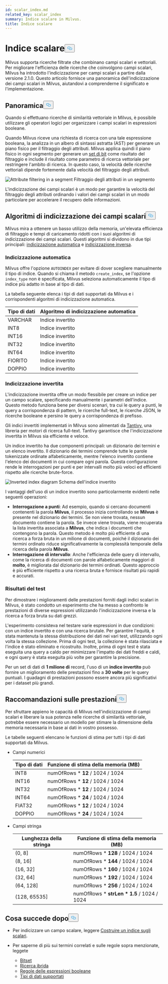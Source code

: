 ```yaml
---
id: scalar_index.md
related_key: scalar_index
summary: Indice scalare in Milvus.
title: Indice scalare
---
```

<h1 id="Scalar-Index" class="common-anchor-header">Indice scalare<button data-href="#Scalar-Index" class="anchor-icon" translate="no">
      <svg translate="no"
        aria-hidden="true"
        focusable="false"
        height="20"
        version="1.1"
        viewBox="0 0 16 16"
        width="16"
      >
        <path
          fill="#0092E4"
          fill-rule="evenodd"
          d="M4 9h1v1H4c-1.5 0-3-1.69-3-3.5S2.55 3 4 3h4c1.45 0 3 1.69 3 3.5 0 1.41-.91 2.72-2 3.25V8.59c.58-.45 1-1.27 1-2.09C10 5.22 8.98 4 8 4H4c-.98 0-2 1.22-2 2.5S3 9 4 9zm9-3h-1v1h1c1 0 2 1.22 2 2.5S13.98 12 13 12H9c-.98 0-2-1.22-2-2.5 0-.83.42-1.64 1-2.09V6.25c-1.09.53-2 1.84-2 3.25C6 11.31 7.55 13 9 13h4c1.45 0 3-1.69 3-3.5S14.5 6 13 6z"
        ></path>
      </svg>
    </button></h1><p>Milvus supporta ricerche filtrate che combinano campi scalari e vettoriali. Per migliorare l'efficienza delle ricerche che coinvolgono campi scalari, Milvus ha introdotto l'indicizzazione per campi scalari a partire dalla versione 2.1.0. Questo articolo fornisce una panoramica dell'indicizzazione dei campi scalari in Milvus, aiutandovi a comprenderne il significato e l'implementazione.</p>
<h2 id="Overview" class="common-anchor-header">Panoramica<button data-href="#Overview" class="anchor-icon" translate="no">
      <svg translate="no"
        aria-hidden="true"
        focusable="false"
        height="20"
        version="1.1"
        viewBox="0 0 16 16"
        width="16"
      >
        <path
          fill="#0092E4"
          fill-rule="evenodd"
          d="M4 9h1v1H4c-1.5 0-3-1.69-3-3.5S2.55 3 4 3h4c1.45 0 3 1.69 3 3.5 0 1.41-.91 2.72-2 3.25V8.59c.58-.45 1-1.27 1-2.09C10 5.22 8.98 4 8 4H4c-.98 0-2 1.22-2 2.5S3 9 4 9zm9-3h-1v1h1c1 0 2 1.22 2 2.5S13.98 12 13 12H9c-.98 0-2-1.22-2-2.5 0-.83.42-1.64 1-2.09V6.25c-1.09.53-2 1.84-2 3.25C6 11.31 7.55 13 9 13h4c1.45 0 3-1.69 3-3.5S14.5 6 13 6z"
        ></path>
      </svg>
    </button></h2><p>Quando si effettuano ricerche di similarità vettoriale in Milvus, è possibile utilizzare gli operatori logici per organizzare i campi scalari in espressioni booleane.</p>
<p>Quando Milvus riceve una richiesta di ricerca con una tale espressione booleana, la analizza in un albero di sintassi astratta (AST) per generare un piano fisico per il filtraggio degli attributi. Milvus applica quindi il piano fisico in ogni segmento per generare un <a href="/docs/it/bitset.md">set di bit</a> come risultato del filtraggio e include il risultato come parametro di ricerca vettoriale per restringere l'ambito di ricerca. In questo caso, la velocità delle ricerche vettoriali dipende fortemente dalla velocità del filtraggio degli attributi.</p>
<p>
  
   <span class="img-wrapper"> <img translate="no" src="/docs/v2.4.x/assets/scalar_index.png" alt="Attribute filtering in a segment" class="doc-image" id="attribute-filtering-in-a-segment" />
   </span> <span class="img-wrapper"> <span>Filtraggio degli attributi in un segmento</span> </span></p>
<p>L'indicizzazione dei campi scalari è un modo per garantire la velocità del filtraggio degli attributi ordinando i valori dei campi scalari in un modo particolare per accelerare il recupero delle informazioni.</p>
<h2 id="Scalar-field-indexing-algorithms" class="common-anchor-header">Algoritmi di indicizzazione dei campi scalari<button data-href="#Scalar-field-indexing-algorithms" class="anchor-icon" translate="no">
      <svg translate="no"
        aria-hidden="true"
        focusable="false"
        height="20"
        version="1.1"
        viewBox="0 0 16 16"
        width="16"
      >
        <path
          fill="#0092E4"
          fill-rule="evenodd"
          d="M4 9h1v1H4c-1.5 0-3-1.69-3-3.5S2.55 3 4 3h4c1.45 0 3 1.69 3 3.5 0 1.41-.91 2.72-2 3.25V8.59c.58-.45 1-1.27 1-2.09C10 5.22 8.98 4 8 4H4c-.98 0-2 1.22-2 2.5S3 9 4 9zm9-3h-1v1h1c1 0 2 1.22 2 2.5S13.98 12 13 12H9c-.98 0-2-1.22-2-2.5 0-.83.42-1.64 1-2.09V6.25c-1.09.53-2 1.84-2 3.25C6 11.31 7.55 13 9 13h4c1.45 0 3-1.69 3-3.5S14.5 6 13 6z"
        ></path>
      </svg>
    </button></h2><p>Milvus mira a ottenere un basso utilizzo della memoria, un'elevata efficienza di filtraggio e tempi di caricamento ridotti con i suoi algoritmi di indicizzazione dei campi scalari. Questi algoritmi si dividono in due tipi principali: <a href="#auto-indexing">indicizzazione automatica</a> e <a href="#inverted-indexing">indicizzazione inversa</a>.</p>
<h3 id="Auto-indexing" class="common-anchor-header">Indicizzazione automatica</h3><p>Milvus offre l'opzione <code translate="no">AUTOINDEX</code> per evitare di dover scegliere manualmente il tipo di indice. Quando si chiama il metodo <code translate="no">create_index</code>, se l'opzione <code translate="no">index_type</code> non è specificata, Milvus seleziona automaticamente il tipo di indice più adatto in base al tipo di dati.</p>
<p>La tabella seguente elenca i tipi di dati supportati da Milvus e i corrispondenti algoritmi di indicizzazione automatica.</p>
<table>
<thead>
<tr><th>Tipo di dati</th><th>Algoritmo di indicizzazione automatica</th></tr>
</thead>
<tbody>
<tr><td>VARCHAR</td><td>Indice invertito</td></tr>
<tr><td>INT8</td><td>Indice invertito</td></tr>
<tr><td>INT16</td><td>Indice invertito</td></tr>
<tr><td>INT32</td><td>Indice invertito</td></tr>
<tr><td>INT64</td><td>Indice invertito</td></tr>
<tr><td>FIORITO</td><td>Indice invertito</td></tr>
<tr><td>DOPPIO</td><td>Indice invertito</td></tr>
</tbody>
</table>
<h3 id="Inverted-indexing" class="common-anchor-header">Indicizzazione invertita</h3><p>L'indicizzazione invertita offre un modo flessibile per creare un indice per un campo scalare, specificando manualmente i parametri dell'indice. Questo metodo funziona bene per diversi scenari, tra cui le query a punti, le query a corrispondenza di pattern, le ricerche full-text, le ricerche JSON, le ricerche booleane e persino le query a corrispondenza di prefisso.</p>
<p>Gli indici invertiti implementati in Milvus sono alimentati da <a href="https://github.com/quickwit-oss/tantivy">Tantivy</a>, una libreria per motori di ricerca full-text. Tantivy garantisce che l'indicizzazione invertita in Milvus sia efficiente e veloce.</p>
<p>Un indice invertito ha due componenti principali: un dizionario dei termini e un elenco invertito. Il dizionario dei termini comprende tutte le parole tokenizzate ordinate alfabeticamente, mentre l'elenco invertito contiene l'elenco dei documenti in cui compare ogni parola. Questa configurazione rende le interrogazioni per punti e per intervalli molto più veloci ed efficienti rispetto alle ricerche brute-force.</p>
<p>
  
   <span class="img-wrapper"> <img translate="no" src="/docs/v2.4.x/assets/scalar_index_inverted.png" alt="Inverted index diagram" class="doc-image" id="inverted-index-diagram" />
   </span> <span class="img-wrapper"> <span>Schema dell'indice invertito</span> </span></p>
<p>I vantaggi dell'uso di un indice invertito sono particolarmente evidenti nelle seguenti operazioni:</p>
<ul>
<li><strong>Interrogazione a punti</strong>: Ad esempio, quando si cercano documenti contenenti la parola <strong>Milvus</strong>, il processo inizia controllando se <strong>Milvus</strong> è presente nel dizionario dei termini. Se non viene trovata, nessun documento contiene la parola. Se invece viene trovata, viene recuperata la lista invertita associata a <strong>Milvus</strong>, che indica i documenti che contengono la parola. Questo metodo è molto più efficiente di una ricerca a forza bruta in un milione di documenti, poiché il dizionario dei termini ordinato riduce significativamente la complessità temporale della ricerca della parola <strong>Milvus</strong>.</li>
<li><strong>Interrogazione di intervallo</strong>: Anche l'efficienza delle query di intervallo, come la ricerca di documenti con parole alfabeticamente maggiori di <strong>molto</strong>, è migliorata dal dizionario dei termini ordinati. Questo approccio è più efficiente rispetto a una ricerca bruta e fornisce risultati più rapidi e accurati.</li>
</ul>
<h3 id="Test-results" class="common-anchor-header">Risultati del test</h3><p>Per dimostrare i miglioramenti delle prestazioni forniti dagli indici scalari in Milvus, è stato condotto un esperimento che ha messo a confronto le prestazioni di diverse espressioni utilizzando l'indicizzazione inversa e la ricerca a forza bruta su dati grezzi.</p>
<p>L'esperimento consisteva nel testare varie espressioni in due condizioni: con un indice invertito e con una ricerca brutale. Per garantire l'equità, è stata mantenuta la stessa distribuzione dei dati nei vari test, utilizzando ogni volta la stessa collezione. Prima di ogni test, la collezione è stata rilasciata e l'indice è stato eliminato e ricostruito. Inoltre, prima di ogni test è stata eseguita una query a caldo per minimizzare l'impatto dei dati freddi e caldi, e ogni query è stata eseguita più volte per garantire la precisione.</p>
<p>Per un set di dati di <strong>1 milione di</strong> record, l'uso di un <strong>indice invertito</strong> può fornire un miglioramento delle prestazioni fino a <strong>30 volte</strong> per le query puntuali. I guadagni di prestazioni possono essere ancora più significativi per i dataset più grandi.</p>
<h2 id="Performance-recommandations" class="common-anchor-header">Raccomandazioni sulle prestazioni<button data-href="#Performance-recommandations" class="anchor-icon" translate="no">
      <svg translate="no"
        aria-hidden="true"
        focusable="false"
        height="20"
        version="1.1"
        viewBox="0 0 16 16"
        width="16"
      >
        <path
          fill="#0092E4"
          fill-rule="evenodd"
          d="M4 9h1v1H4c-1.5 0-3-1.69-3-3.5S2.55 3 4 3h4c1.45 0 3 1.69 3 3.5 0 1.41-.91 2.72-2 3.25V8.59c.58-.45 1-1.27 1-2.09C10 5.22 8.98 4 8 4H4c-.98 0-2 1.22-2 2.5S3 9 4 9zm9-3h-1v1h1c1 0 2 1.22 2 2.5S13.98 12 13 12H9c-.98 0-2-1.22-2-2.5 0-.83.42-1.64 1-2.09V6.25c-1.09.53-2 1.84-2 3.25C6 11.31 7.55 13 9 13h4c1.45 0 3-1.69 3-3.5S14.5 6 13 6z"
        ></path>
      </svg>
    </button></h2><p>Per sfruttare appieno le capacità di Milvus nell'indicizzazione di campi scalari e liberare la sua potenza nelle ricerche di similarità vettoriale, potrebbe essere necessario un modello per stimare la dimensione della memoria necessaria in base ai dati in vostro possesso.</p>
<p>Le tabelle seguenti elencano le funzioni di stima per tutti i tipi di dati supportati da Milvus.</p>
<ul>
<li><p>Campi numerici</p>
<table>
<thead>
<tr><th>Tipo di dati</th><th>Funzione di stima della memoria (MB)</th></tr>
</thead>
<tbody>
<tr><td>INT8</td><td>numOfRows * <strong>12</strong> / 1024 / 1024</td></tr>
<tr><td>INT16</td><td>numOfRows * <strong>12</strong> / 1024 / 1024</td></tr>
<tr><td>INT32</td><td>numOfRows * <strong>12</strong> / 1024 / 1024</td></tr>
<tr><td>INT64</td><td>numOfRows * <strong>24</strong> / 1024 / 1024</td></tr>
<tr><td>FIAT32</td><td>numOfRows * <strong>12</strong> / 1024 / 1024</td></tr>
<tr><td>DOPPIO</td><td>numOfRows * <strong>24</strong> / 1024 / 1024</td></tr>
</tbody>
</table>
</li>
<li><p>Campi stringa</p>
<table>
<thead>
<tr><th>Lunghezza della stringa</th><th>Funzione di stima della memoria (MB)</th></tr>
</thead>
<tbody>
<tr><td>(0, 8]</td><td>numOfRows * <strong>128</strong> / 1024 / 1024</td></tr>
<tr><td>(8, 16]</td><td>numOfRows * <strong>144</strong> / 1024 / 1024</td></tr>
<tr><td>(16, 32]</td><td>numOfRows * <strong>160</strong> / 1024 / 1024</td></tr>
<tr><td>(32, 64]</td><td>numOfRows * <strong>192</strong> / 1024 / 1024</td></tr>
<tr><td>(64, 128]</td><td>numOfRows * <strong>256</strong> / 1024 / 1024</td></tr>
<tr><td>(128, 65535]</td><td>numOfRows * <strong>strLen * 1.5</strong> / 1024 / 1024</td></tr>
</tbody>
</table>
</li>
</ul>
<h2 id="Whats-next" class="common-anchor-header">Cosa succede dopo<button data-href="#Whats-next" class="anchor-icon" translate="no">
      <svg translate="no"
        aria-hidden="true"
        focusable="false"
        height="20"
        version="1.1"
        viewBox="0 0 16 16"
        width="16"
      >
        <path
          fill="#0092E4"
          fill-rule="evenodd"
          d="M4 9h1v1H4c-1.5 0-3-1.69-3-3.5S2.55 3 4 3h4c1.45 0 3 1.69 3 3.5 0 1.41-.91 2.72-2 3.25V8.59c.58-.45 1-1.27 1-2.09C10 5.22 8.98 4 8 4H4c-.98 0-2 1.22-2 2.5S3 9 4 9zm9-3h-1v1h1c1 0 2 1.22 2 2.5S13.98 12 13 12H9c-.98 0-2-1.22-2-2.5 0-.83.42-1.64 1-2.09V6.25c-1.09.53-2 1.84-2 3.25C6 11.31 7.55 13 9 13h4c1.45 0 3-1.69 3-3.5S14.5 6 13 6z"
        ></path>
      </svg>
    </button></h2><ul>
<li><p>Per indicizzare un campo scalare, leggere <a href="/docs/it/index-scalar-fields.md">Costruire un indice sugli scalari</a>.</p></li>
<li><p>Per saperne di più sui termini correlati e sulle regole sopra menzionate, leggete</p>
<ul>
<li><a href="/docs/it/bitset.md">Bitset</a></li>
<li><a href="/docs/it/multi-vector-search.md">Ricerca ibrida</a></li>
<li><a href="/docs/it/boolean.md">Regole delle espressioni booleane</a></li>
<li><a href="/docs/it/schema.md#Supported-data-type">Tipi di dati supportati</a></li>
</ul></li>
</ul>
